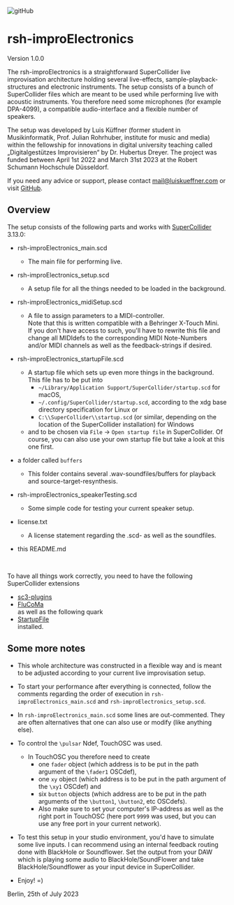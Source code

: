 ![gitHub](https://github.com/user4-33/rsh-improElectronics/assets/119926454/a0020673-daae-412c-a304-e01612e475a8)
# rsh-improElectronics

Version 1.0.0

The rsh-improElectronics is a straightforward SuperCollider live improvisation architecture holding several live-effects, sample-playback-structures and electronic instruments. The setup consists of a bunch of SuperCollider files which are meant to be used while performing live with acoustic instruments. You therefore need some microphones (for example DPA-4099), a compatible audio-interface and a flexible number of speakers.

The setup was developed by Luis Küffner (former student in Musikinformatik, Prof. Julian Rohrhuber, institute for music and media) within the fellowship for innovations in digital university teaching called „Digitalgestützes Improvisieren“ by Dr. Hubertus Dreyer. The project was funded between April 1st 2022 and March 31st 2023 at the Robert Schumann Hochschule Düsseldorf.

If you need any advice or support, please contact mail@luiskueffner.com or visit [GitHub](https://github.com/user4-33/rsh-improElectronics). 

## Overview
The setup consists of the following parts and works with [SuperCollider](https://supercollider.github.io/) 3.13.0:

- rsh-improElectronics_main.scd
  - The main file for performing live.

- rsh-improElectronics_setup.scd
  - A setup file for all the things needed to be loaded in the background.

- rsh-improElectronics_midiSetup.scd
  - A file to assign parameters to a MIDI-controller.<br>
  Note that this is written compatible with a Behringer X-Touch Mini.<br>
  If you don't have access to such, you'll have to rewrite this file and change all MIDIdefs to the corresponding MIDI Note-Numbers and/or MIDI channels as well as the feedback-strings if desired.

- rsh-improElectronics_startupFile.scd
  - A startup file which sets up even more things in the background. This file has to be put into
    - `~/Library/Application Support/SuperCollider/startup.scd` for macOS,
    - `~/.config/SuperCollider/startup.scd`, according to the xdg base directory specification for Linux or
    - `C:\\SuperCollider\\startup.scd` (or similar, depending on the location of the SuperCollider installation) for Windows
  - and to be chosen via `File` -> `Open startup file` in SuperCollider. Of course, you can also use your own startup file but take a look at this one first.

- a folder called `buffers`
  - This folder contains several .wav-soundfiles/buffers for playback and source-target-resynthesis.

- rsh-improElectronics_speakerTesting.scd
  - Some simple code for testing your current speaker setup.

- license.txt
  - A license statement regarding the .scd- as well as the soundfiles.

- this README.md

<br>

To have all things work correctly, you need to have the following SuperCollider extensions
- [sc3-plugins](https://github.com/supercollider/sc3-plugins/releases)
- [FluCoMa](https://github.com/flucoma/flucoma-sc/releases/latest)<br>
as well as the following quark<br>
- [StartupFile](https://github.com/aiberlin/StartupFile)<br>
installed.





## Some more notes
- This whole architecture was constructed in a flexible way and is meant to be adjusted according to your current live improvisation setup.

- To start your performance after everything is connected, follow the comments regarding the order of execution in `rsh-improElectronics_main.scd` and `rsh-improElectronics_setup.scd`.

- In `rsh-improElectronics_main.scd` some lines are out-commented. They are often alternatives that one can also use or modify (like anything else).

- To control the `\pulsar` Ndef, TouchOSC was used.
  - In TouchOSC you therefore need to create
    - one `fader` object (which address is to be put in the path argument of the `\fader1` OSCdef),
    - one `xy` object (which address is to be put in the path argument of the `\xy1` OSCdef) and
    - six `button` objects (which address are to be put in the path arguments of the `\button1`, `\button2`, etc OSCdefs).
	- Also make sure to set your computer's IP-address as well as the right port in TouchOSC (here port `9999` was used, but you can use any free port in your current network).

- To test this setup in your studio environment, you'd have to simulate some live inputs. I can recommend using an internal feedback routing done with BlackHole or Soundflower. Set the output from your DAW which is playing some audio to BlackHole/SoundFlower and take BlackHole/Soundflower as your input device in SuperCollider.

- Enjoy! =)





Berlin, 25th of July 2023
